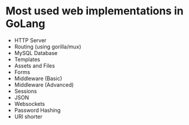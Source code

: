 # Most used web implementations in GoLang
* HTTP Server
* Routing (using gorilla/mux)
* MySQL Database
* Templates
* Assets and Files
* Forms
* Middleware (Basic)
* Middleware (Advanced)
* Sessions
* JSON
* Websockets
* Password Hashing
* URl shorter